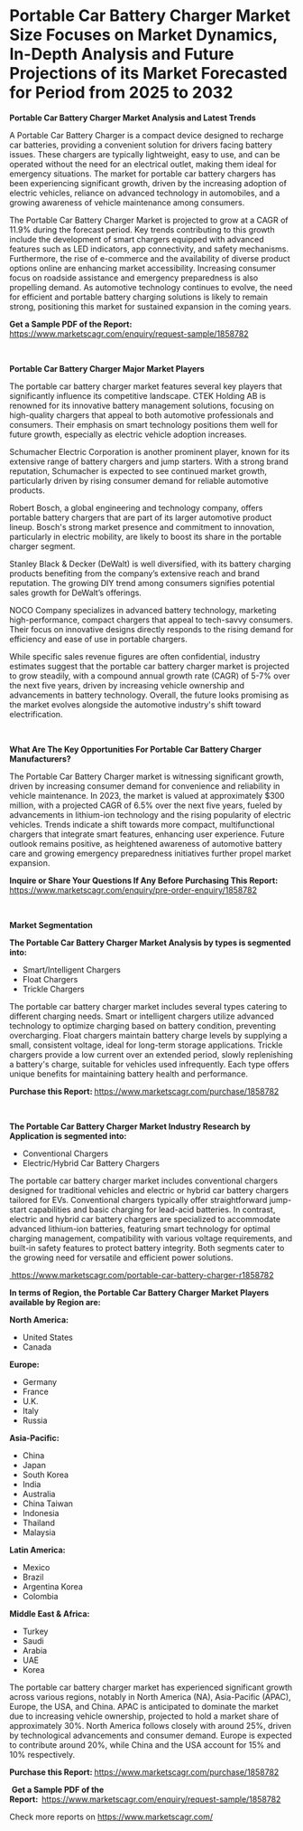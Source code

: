 <p><h1>Portable Car Battery Charger Market Size Focuses on Market Dynamics, In-Depth Analysis and Future Projections of its Market Forecasted for Period from 2025 to 2032</h1></p><p><strong>Portable Car Battery Charger Market Analysis and Latest Trends</strong></p>
<p><p>A Portable Car Battery Charger is a compact device designed to recharge car batteries, providing a convenient solution for drivers facing battery issues. These chargers are typically lightweight, easy to use, and can be operated without the need for an electrical outlet, making them ideal for emergency situations. The market for portable car battery chargers has been experiencing significant growth, driven by the increasing adoption of electric vehicles, reliance on advanced technology in automobiles, and a growing awareness of vehicle maintenance among consumers.</p><p>The Portable Car Battery Charger Market is projected to grow at a CAGR of 11.9% during the forecast period. Key trends contributing to this growth include the development of smart chargers equipped with advanced features such as LED indicators, app connectivity, and safety mechanisms. Furthermore, the rise of e-commerce and the availability of diverse product options online are enhancing market accessibility. Increasing consumer focus on roadside assistance and emergency preparedness is also propelling demand. As automotive technology continues to evolve, the need for efficient and portable battery charging solutions is likely to remain strong, positioning this market for sustained expansion in the coming years.</p></p>
<p><strong>Get a Sample PDF of the Report:&nbsp;</strong> <a href="https://www.marketscagr.com/enquiry/request-sample/1858782?utm_campaign=2136&utm_medium=2&utm_source=Github&utm_content=ia&utm_term=04042025&utm_id=portable-car-battery-charger">https://www.marketscagr.com/enquiry/request-sample/1858782</a></p>
<p>&nbsp;</p>
<p><strong>Portable Car Battery Charger Major Market Players</strong></p>
<p><p>The portable car battery charger market features several key players that significantly influence its competitive landscape. CTEK Holding AB is renowned for its innovative battery management solutions, focusing on high-quality chargers that appeal to both automotive professionals and consumers. Their emphasis on smart technology positions them well for future growth, especially as electric vehicle adoption increases.</p><p>Schumacher Electric Corporation is another prominent player, known for its extensive range of battery chargers and jump starters. With a strong brand reputation, Schumacher is expected to see continued market growth, particularly driven by rising consumer demand for reliable automotive products.</p><p>Robert Bosch, a global engineering and technology company, offers portable battery chargers that are part of its larger automotive product lineup. Bosch's strong market presence and commitment to innovation, particularly in electric mobility, are likely to boost its share in the portable charger segment.</p><p>Stanley Black & Decker (DeWalt) is well diversified, with its battery charging products benefiting from the company’s extensive reach and brand reputation. The growing DIY trend among consumers signifies potential sales growth for DeWalt’s offerings.</p><p>NOCO Company specializes in advanced battery technology, marketing high-performance, compact chargers that appeal to tech-savvy consumers. Their focus on innovative designs directly responds to the rising demand for efficiency and ease of use in portable chargers.</p><p>While specific sales revenue figures are often confidential, industry estimates suggest that the portable car battery charger market is projected to grow steadily, with a compound annual growth rate (CAGR) of 5-7% over the next five years, driven by increasing vehicle ownership and advancements in battery technology. Overall, the future looks promising as the market evolves alongside the automotive industry's shift toward electrification.</p></p>
<p>&nbsp;</p>
<p><strong>What Are The Key Opportunities For Portable Car Battery Charger Manufacturers?</strong></p>
<p><p>The Portable Car Battery Charger market is witnessing significant growth, driven by increasing consumer demand for convenience and reliability in vehicle maintenance. In 2023, the market is valued at approximately $300 million, with a projected CAGR of 6.5% over the next five years, fueled by advancements in lithium-ion technology and the rising popularity of electric vehicles. Trends indicate a shift towards more compact, multifunctional chargers that integrate smart features, enhancing user experience. Future outlook remains positive, as heightened awareness of automotive battery care and growing emergency preparedness initiatives further propel market expansion.</p></p>
<p><strong>Inquire or Share Your Questions If Any Before Purchasing This Report:</strong> <a href="https://www.marketscagr.com/enquiry/pre-order-enquiry/1858782?utm_campaign=2136&utm_medium=2&utm_source=Github&utm_content=ia&utm_term=04042025&utm_id=portable-car-battery-charger">https://www.marketscagr.com/enquiry/pre-order-enquiry/1858782</a></p>
<p>&nbsp;</p>
<p><strong>Market Segmentation</strong></p>
<p><strong>The Portable Car Battery Charger Market Analysis by types is segmented into:</strong></p>
<p><ul><li>Smart/Intelligent Chargers</li><li>Float Chargers</li><li>Trickle Chargers</li></ul></p>
<p><p>The portable car battery charger market includes several types catering to different charging needs. Smart or intelligent chargers utilize advanced technology to optimize charging based on battery condition, preventing overcharging. Float chargers maintain battery charge levels by supplying a small, consistent voltage, ideal for long-term storage applications. Trickle chargers provide a low current over an extended period, slowly replenishing a battery's charge, suitable for vehicles used infrequently. Each type offers unique benefits for maintaining battery health and performance.</p></p>
<p><strong>Purchase this Report:&nbsp;</strong><a href="https://www.marketscagr.com/purchase/1858782?utm_campaign=2136&utm_medium=2&utm_source=Github&utm_content=ia&utm_term=04042025&utm_id=portable-car-battery-charger">https://www.marketscagr.com/purchase/1858782</a></p>
<p>&nbsp;</p>
<p><strong>The Portable Car Battery Charger Market Industry Research by Application is segmented into:</strong></p>
<p><ul><li>Conventional Chargers</li><li>Electric/Hybrid Car Battery Chargers</li></ul></p>
<p><p>The portable car battery charger market includes conventional chargers designed for traditional vehicles and electric or hybrid car battery chargers tailored for EVs. Conventional chargers typically offer straightforward jump-start capabilities and basic charging for lead-acid batteries. In contrast, electric and hybrid car battery chargers are specialized to accommodate advanced lithium-ion batteries, featuring smart technology for optimal charging management, compatibility with various voltage requirements, and built-in safety features to protect battery integrity. Both segments cater to the growing need for versatile and efficient power solutions.</p></p>
<p><a href="https://www.marketscagr.com/portable-car-battery-charger-r1858782?utm_campaign=2136&utm_medium=2&utm_source=Github&utm_content=ia&utm_term=04042025&utm_id=portable-car-battery-charger">&nbsp;https://www.marketscagr.com/portable-car-battery-charger-r1858782</a></p>
<p><strong>In terms of Region, the Portable Car Battery Charger Market Players available by Region are:</strong></p>
<p>
    <p> <strong> North America: </strong>
        <ul>
            <li>United States</li>
            <li>Canada</li>
        </ul>
        </p> 
    <p> <strong> Europe: </strong>
        <ul>
            <li>Germany</li>
            <li>France</li>
            <li>U.K.</li>
            <li>Italy</li>
            <li>Russia</li>
        </ul>
        </p> 
    <p> <strong> Asia-Pacific: </strong>
        <ul>
            <li>China</li>
            <li>Japan</li>
            <li>South Korea</li>
            <li>India</li>
            <li>Australia</li>
            <li>China Taiwan</li>
            <li>Indonesia</li>
            <li>Thailand</li>
            <li>Malaysia</li>
        </ul>
        </p> 
    <p> <strong> Latin America: </strong>
        <ul>
            <li>Mexico</li>
            <li>Brazil</li>
            <li>Argentina Korea</li>
            <li>Colombia</li>
        </ul>
        </p> 
    <p> <strong> Middle East & Africa: </strong>
        <ul>
            <li>Turkey</li>
            <li>Saudi</li>
            <li>Arabia</li>
            <li>UAE</li>
            <li>Korea</li>
        </ul>
    </p>
    </p>
<p><p>The portable car battery charger market has experienced significant growth across various regions, notably in North America (NA), Asia-Pacific (APAC), Europe, the USA, and China. APAC is anticipated to dominate the market due to increasing vehicle ownership, projected to hold a market share of approximately 30%. North America follows closely with around 25%, driven by technological advancements and consumer demand. Europe is expected to contribute around 20%, while China and the USA account for 15% and 10% respectively.</p></p>
<p><strong>Purchase this Report: </strong><a href="https://www.marketscagr.com/purchase/1858782?utm_campaign=2136&utm_medium=2&utm_source=Github&utm_content=ia&utm_term=04042025&utm_id=portable-car-battery-charger">https://www.marketscagr.com/purchase/1858782</a></p>
<p>&nbsp;<strong>Get a Sample PDF of the Report:&nbsp;&nbsp;</strong><a href="https://www.marketscagr.com/enquiry/request-sample/1858782?utm_campaign=2136&utm_medium=2&utm_source=Github&utm_content=ia&utm_term=04042025&utm_id=portable-car-battery-charger">https://www.marketscagr.com/enquiry/request-sample/1858782</a></p>
<p><strong></strong></p>
<p>Check more reports on <a href="https://www.marketscagr.com/?utm_campaign=2136&utm_medium=2&utm_source=Github&utm_content=ia&utm_term=04042025&utm_id=portable-car-battery-charger">https://www.marketscagr.com/</a></p>